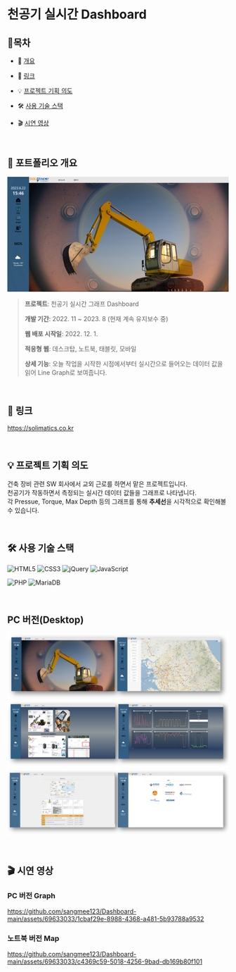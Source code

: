 # 천공기 실시간 Dashboard 
## 📗목차 

- 📝 [개요](#-포트폴리오-개요)

- 🔗 [링크](#-링크)

- 💡 [프로젝트 기획 의도](#-프로젝트-기획-의도)

- 🛠 [사용 기술 스택](#-사용-기술-스택)

- 🎬 [시연 영상](#-시연-영상)

<br>

## 📝 포트폴리오 개요
<img src="images/readme_home.jpg">

>**프로젝트**: 천공기 실시간 그래프 Dashboard
>
>**개발 기간**: 2022. 11 ~ 2023. 8 (현재 계속 유지보수 중) 
>
>**웹 배포 시작일**: 2022. 12. 1.
>
>**적응형 웹**: 데스크탑, 노트북, 태블릿, 모바일
>
>**상세 기능**: 오늘 작업을 시작한 시점에서부터 실시간으로 들어오는 데이터 값을 읽어 Line Graph로 보여줍니다.

<br> 

## 🔗 링크
https://solimatics.co.kr

<br> 

## 💡 프로젝트 기획 의도
건축 장비 관련 SW 회사에서 교외 근로를 하면서 맡은 프로젝트입니다.<br>
천공기가 작동하면서 측정되는 실시간 데이터 값들을 그래프로 나타냅니다.<br>
각 Pressue, Torque, Max Depth 등의 그래프를 통해 **추세선**을 시각적으로 확인해볼 수 있습니다.

<br> 

## 🛠 사용 기술 스택
![HTML5](https://img.shields.io/badge/html5-%23E34F26.svg?style=for-the-badge&logo=html5&logoColor=white)
![CSS3](https://img.shields.io/badge/css3-%231572B6.svg?style=for-the-badge&logo=css3&logoColor=white)
![jQuery](https://img.shields.io/badge/jquery-%230769AD.svg?style=for-the-badge&logo=jquery&logoColor=white)
![JavaScript](https://img.shields.io/badge/javascript-%23323330.svg?style=for-the-badge&logo=javascript&logoColor=%23F7DF1E)

![PHP](https://img.shields.io/badge/php-%23777BB4.svg?style=for-the-badge&logo=php&logoColor=white)
![MariaDB](https://img.shields.io/badge/MariaDB-003545?style=for-the-badge&logo=mariadb&logoColor=white)

<br> 

## PC 버전(Desktop)
<img src="images/readme1.jpg"><img src="images/readme2.jpg"><img src="images/readme3.jpg">

<br>

## 🎬 시연 영상

### PC 버전 Graph
https://github.com/sangmee123/Dashboard-main/assets/69633033/1cbaf29e-8988-4368-a481-5b93788a9532

### 노트북 버전 Map 
https://github.com/sangmee123/Dashboard-main/assets/69633033/c4369c59-5018-4256-9bad-db169b80f101



